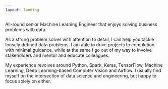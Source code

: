 ```yaml
---
layout: landing
---
```

All-round senior Machine Learning Engineer that enjoys solving business problems with data.

As a strong problem solver with attention to detail, I can help you tackle loosely defined data problems. I am able to drive projects to completion with minimal guidance, while at the same I go out of my way to involve stakeholders and mentor and educate colleagues.

My experience revolves around Python, Spark, Keras, TensorFlow, Machine Learning, Deep Learning-based Computer Vision and Airflow. I usually find myself on the intersection of data science and engineering, but happy to focus solely on either.
